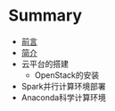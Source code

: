 # Summary

* [前言](README.md)
* [简介](chapter1.md)
* 云平台的搭建
   * OpenStack的安装
* Spark并行计算环境部署
* Anaconda科学计算环境

